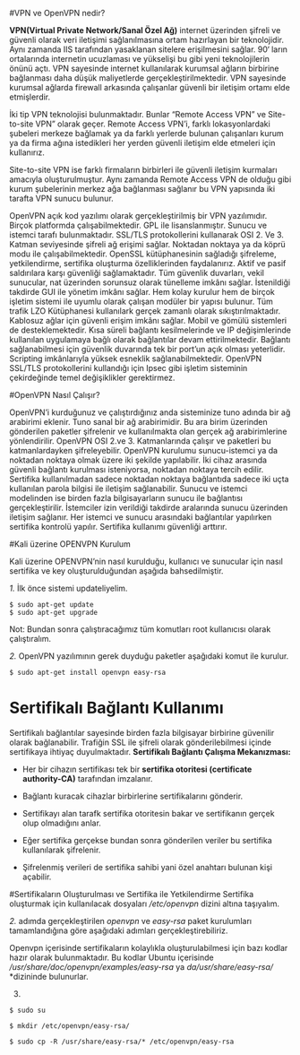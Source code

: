 

#VPN ve OpenVPN nedir?

**VPN(Virtual Private Network/Sanal Özel Ağ)** internet üzerinden şifreli ve güvenli olarak veri iletişimi sağlanılmasına ortam hazırlayan bir teknolojidir. Aynı zamanda IIS tarafından yasaklanan sitelere erişilmesini sağlar. 90‘ ların ortalarında internetin ucuzlaması ve yükselişi bu gibi yeni teknolojilerin önünü açtı. VPN sayesinde internet kullanılarak kurumsal ağların birbirine bağlanması daha düşük maliyetlerde gerçekleştirilmektedir. VPN sayesinde kurumsal ağlarda firewall arkasında çalışanlar güvenli bir iletişim ortamı elde etmişlerdir.

İki tip VPN teknolojisi bulunmaktadır. Bunlar “Remote Access VPN” ve Site-to-site VPN” olarak geçer. Remote Access VPN’i, farklı lokasyonlardaki şubeleri merkeze bağlamak ya da farklı yerlerde bulunan çalışanları kurum ya da firma ağına istedikleri her yerden güvenli iletişim elde etmeleri için kullanırız.

Site-to-site VPN ise farklı firmaların birbirleri ile güvenli iletişim kurmaları amacıyla oluşturulmuştur. Aynı zamanda Remote Access VPN de olduğu gibi kurum şubelerinin merkez ağa bağlanması sağlanır bu VPN yapısında iki tarafta VPN sunucu bulunur.

OpenVPN açık kod yazılımı olarak gerçekleştirilmiş bir VPN yazılımıdır. Birçok platformda çalışabilmektedir. GPL ile lisanslanmıştır. Sunucu ve istemci tarafı bulunmaktadır. SSL/TLS protokollerini kullanarak OSI 2. Ve 3. Katman seviyesinde şifreli ağ erişimi sağlar. Noktadan noktaya ya da köprü modu ile çalışabilmektedir. OpenSSL kütüphanesinin sağladığı şifreleme, yetkilendirme, sertifika oluşturma özelliklerinden faydalanırız. Aktif ve pasif saldırılara karşı güvenliği sağlamaktadır. Tüm güvenlik duvarları, vekil sunucular, nat üzerinden sorunsuz olarak tünelleme imkânı sağlar. İstenildiği takdirde GUI ile yönetim imkânı sağlar. Hem kolay kurulur hem de birçok işletim sistemi ile uyumlu olarak çalışan modüler bir yapısı bulunur. Tüm trafik LZO Kütüphanesi kullanılark gerçek zamanlı olarak sıkıştırılmaktadır. Kablosuz ağlar için güvenli erişim imkânı sağlar. Mobil ve gömülü sistemleri de desteklemektedir. Kısa süreli bağlantı kesilmelerinde ve IP değişimlerinde kullanılan uygulamaya bağlı olarak bağlantılar devam ettirilmektedir. Bağlantı sağlanabilmesi için güvenlik duvarında tek bir port’un açık olması yeterlidir. Scripting imkânlarıyla yüksek esneklik sağlanabilmektedir. OpenVPN SSL/TLS protokollerini kullandığı için Ipsec gibi işletim sisteminin çekirdeğinde temel değişiklikler gerektirmez.

#OpenVPN Nasıl Çalışır?

OpenVPN’i kurduğunuz ve çalıştırdığınız anda sisteminize tuno adında bir ağ arabirimi eklenir. Tuno sanal bir ağ arabirimidir. Bu ara birim üzerinden gönderilen paketler şifrelenir ve kullanılmakta olan gerçek ağ arabirimlerine yönlendirilir. OpenVPN OSI 2.ve 3. Katmanlarında çalışır ve paketleri bu katmanlardayken şifreleyebilir. OpenVPN kurulumu sunucu-istemci ya da noktadan noktaya olmak üzere iki şekilde yapılabilir. İki cihaz arasında güvenli bağlantı kurulması isteniyorsa, noktadan noktaya tercih edilir. Sertifika kullanılmadan sadece noktadan noktaya bağlantıda sadece iki uçta kullanılan parola bilgisi ile iletişim sağlanabilir. Sunucu ve istemci modelinden ise birden fazla bilgisayarların sunucu ile bağlantısı gerçekleştirilir. İstemciler izin verildiği takdirde aralarında sunucu üzerinden iletişim sağlanır. Her istemci ve sunucu arasındaki bağlantılar yapılırken sertifika kontrolü yapılır. Sertifika kullanımı güvenliği arttırır.

#Kali üzerine OPENVPN Kurulum

Kali üzerine OPENVPN’nin nasıl kurulduğu, kullanıcı ve sunucular için nasıl sertifika ve key oluşturulduğundan aşağıda bahsedilmiştir.

*1.* İlk önce sistemi updateliyelim.
```
$ sudo apt-get update
$ sudo apt-get upgrade
```
Not: Bundan sonra çalıştıracağımız tüm komutları root kullanıcısı olarak çalıştıralım.

*2.* OpenVPN yazılımının gerek duyduğu paketler aşağıdaki komut ile kurulur.
```
$ sudo apt-get install openvpn easy-rsa
```
# Sertifikalı Bağlantı Kullanımı

Sertifikalı bağlantılar sayesinde birden fazla bilgisayar birbirine güvenilir olarak bağlanabilir. Trafiğin SSL ile şifreli olarak gönderilebilmesi içinde sertifikaya ihtiyaç duyulmaktadır.
**Sertifikalı Bağlantı Çalışma Mekanızması:**
* Her bir cihazın sertifikası tek bir **sertifika otoritesi (certificate authority-CA)** tarafından imzalanır. 

* Bağlantı kuracak cihazlar birbirlerine sertifikalarını gönderir.

* Sertifikayı alan tarafk sertifika otoritesin bakar ve sertifikanın gerçek olup olmadığını anlar.

* Eğer sertifika gerçekse bundan sonra  gönderilen veriler bu sertifika kullanılarak şifrelenir.

* Şifrelenmiş verileri de sertifika sahibi yani özel anahtarı bulunan kişi açabilir.

#Sertifikaların Oluşturulması ve  Sertifika ile Yetkilendirme
Sertifika oluşturmak için kullanılacak dosyaları */etc/openvpn* dizini altına taşıyalım.

 *2.* adımda gerçekleştirilen *openvpn* ve *easy-rsa* paket kurulumları tamamlandığına göre aşağıdaki adımları gerçekleştirebiliriz. 
 
Openvpn içerisinde sertifikaların kolaylıkla oluşturulabilmesi için bazı kodlar hazır olarak bulunmaktadır. Bu kodlar Ubuntu içerisinde */usr/share/doc/openvpn/examples/easy-rsa* ya *da/usr/share/easy-rsa/* *dizininde bulunurlar.

3.
```
$ sudo su

$ mkdir /etc/openvpn/easy-rsa/

$ sudo cp -R /usr/share/easy-rsa/* /etc/openvpn/easy-rsa
```

